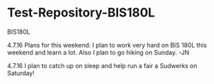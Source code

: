 # Test-Repository-BIS180L
BIS180L

4.7.16 Plans for this weekend: I plan to work very hard on BIS 180L this weekend and learn a lot. Also I plan to go hiking on Sunday. -JN

4.7.16 I plan to catch up on sleep and help run a fair a Sudwerks on Saturday!


